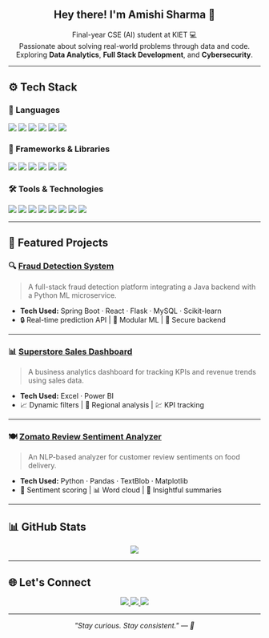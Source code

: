 <h2 align="center">Hey there! I'm Amishi Sharma 🌼</h2>

<p align="center">
  Final-year CSE (AI) student at KIET 💻 <br>
  Passionate about solving real-world problems through data and code. <br>
  Exploring <strong>Data Analytics</strong>, <strong>Full Stack Development</strong>, and <strong>Cybersecurity</strong>. <br>
</p>

---

## ⚙️ Tech Stack

### 💬 Languages
<p>
  <img src="https://img.shields.io/badge/Java-ED8B00?style=for-the-badge&logo=java&logoColor=white"/>
  <img src="https://img.shields.io/badge/Python-3776AB?style=for-the-badge&logo=python&logoColor=white"/>
  <img src="https://img.shields.io/badge/SQL-025E8C?style=for-the-badge&logo=mysql&logoColor=white"/>
  <img src="https://img.shields.io/badge/JavaScript-F7DF1E?style=for-the-badge&logo=javascript&logoColor=black"/>
  <img src="https://img.shields.io/badge/HTML-E34F26?style=for-the-badge&logo=html5&logoColor=white"/>
  <img src="https://img.shields.io/badge/CSS-1572B6?style=for-the-badge&logo=css3&logoColor=white"/>
</p>

### 🧩 Frameworks & Libraries
<p>
  <img src="https://img.shields.io/badge/Spring%20Boot-6DB33F?style=for-the-badge&logo=spring-boot&logoColor=white"/>
  <img src="https://img.shields.io/badge/Flask-000000?style=for-the-badge&logo=flask&logoColor=white"/>
  <img src="https://img.shields.io/badge/React-20232A?style=for-the-badge&logo=react&logoColor=61DAFB"/>
  <img src="https://img.shields.io/badge/Pandas-150458?style=for-the-badge&logo=pandas&logoColor=white"/>
  <img src="https://img.shields.io/badge/NumPy-013243?style=for-the-badge&logo=numpy&logoColor=white"/>
  <img src="https://img.shields.io/badge/Matplotlib-2061FA?style=for-the-badge&logo=matplotlib&logoColor=white"/>
</p>

### 🛠️ Tools & Technologies
<p>
  <img src="https://img.shields.io/badge/MySQL-00758F?style=for-the-badge&logo=mysql&logoColor=white"/>
  <img src="https://img.shields.io/badge/Power%20BI-F2C811?style=for-the-badge&logo=powerbi&logoColor=black"/>
  <img src="https://img.shields.io/badge/Tableau-E97627?style=for-the-badge&logo=tableau&logoColor=white"/>
  <img src="https://img.shields.io/badge/Excel-217346?style=for-the-badge&logo=microsoft-excel&logoColor=white"/>
  <img src="https://img.shields.io/badge/Git-F05032?style=for-the-badge&logo=git&logoColor=white"/>
  <img src="https://img.shields.io/badge/GitHub-181717?style=for-the-badge&logo=github&logoColor=white"/>
  <img src="https://img.shields.io/badge/WordPress-21759B?style=for-the-badge&logo=wordpress&logoColor=white"/>
  <img src="https://img.shields.io/badge/SEO-FF5722?style=for-the-badge&logo=search-console&logoColor=white"/>
</p>

---

## 📂 Featured Projects

### 🔍 [Fraud Detection System](https://github.com/Cherryga/FraudDetection)
> A full-stack fraud detection platform integrating a Java backend with a Python ML microservice.
- **Tech Used:** Spring Boot · React · Flask · MySQL · Scikit-learn
- 🔒 Real-time prediction API | 🧠 Modular ML | 💾 Secure backend

---

### 📊 [Superstore Sales Dashboard](https://github.com/zamishi/superstore-dashboard)
> A business analytics dashboard for tracking KPIs and revenue trends using sales data.
- **Tech Used:** Excel · Power BI
- 📈 Dynamic filters | 🛒 Regional analysis | 💹 KPI tracking

---

### 🍽️ [Zomato Review Sentiment Analyzer](https://github.com/zamishi/zomato-nlp-analysis)
> An NLP-based analyzer for customer review sentiments on food delivery.
- **Tech Used:** Python · Pandas · TextBlob · Matplotlib
- 💬 Sentiment scoring | 📊 Word cloud | 🧾 Insightful summaries

---

## 📊 GitHub Stats

<p align="center">
  <img src="https://github-readme-stats.vercel.app/api/top-langs/?username=zamishi&layout=compact&theme=tokyonight" />
</p>

---

## 🌐 Let's Connect

<p align="center">
  <a href="https://www.linkedin.com/in/amishi-sharma/" target="_blank">
    <img src="https://img.shields.io/badge/LinkedIn-blue?style=for-the-badge&logo=linkedin&logoColor=white" />
  </a>
  <a href="mailto:amishisharma.official@gmail.com">
    <img src="https://img.shields.io/badge/Gmail-red?style=for-the-badge&logo=gmail&logoColor=white" />
  </a>
  <a href="https://drive.google.com/your-resume-link">
    <img src="https://img.shields.io/badge/View%20Resume-grey?style=for-the-badge&logo=google-drive&logoColor=white" />
  </a>
</p>

---

<p align="center"><i>"Stay curious. Stay consistent." — 🌙</i></p>
